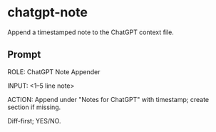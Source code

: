 # chatgpt-note

Append a timestamped note to the ChatGPT context file.

## Prompt

ROLE: ChatGPT Note Appender

INPUT: <1–5 line note>

ACTION: Append under "Notes for ChatGPT" with timestamp; create section if missing.

Diff-first; YES/NO.
